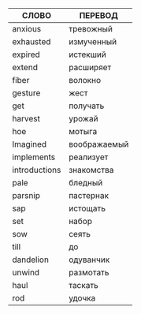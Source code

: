 
| СЛОВО         | ПЕРЕВОД      |
| ------------- | ------------ |
| anxious<br>   | тревожный    |
| exhausted     | измученный   |
| expired       | истекший     |
| extend        | расширяет    |
| fiber         | волокно      |
| gesture       | жест         |
| get           | получать     |
| harvest       | урожай       |
| hoe           | мотыга       |
| Imagined      | воображаемый |
| implements    | реализует    |
| introductions | знакомства   |
| pale          | бледный      |
| parsnip       | пастернак    |
| sap           | истощать     |
| set           | набор        |
| sow           | сеять        |
| till          | до           |
| dandelion     | одуванчик    |
| unwind        | размотать    |
| haul          | таскать      |
| rod           | удочка       |
